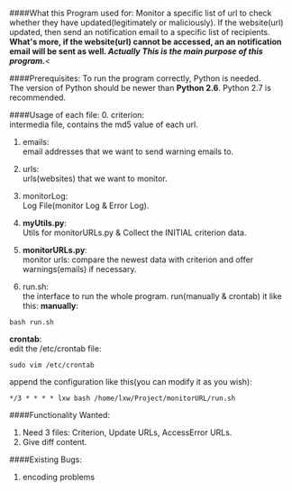 ####What this Program used for:
Monitor a specific list of url to check whether they have updated(legitimately or maliciously). If the website(url) updated, then send an notification email to a specific list of recipients.<br>
**What's more, if the website(url) cannot be accessed, an an notification email will be sent as well. _Actually This is the main purpose of this program._**<<br>

####Prerequisites:
To run the program correctly, Python is needed.<br>
The version of Python should be newer than **Python 2.6**. Python 2.7 is recommended.

####Usage of each file:
0. criterion:<br>
intermedia file, contains the md5 value of each url.

1. emails:<br>
email addresses that we want to send warning emails to.

2. urls:<br>
urls(websites) that we want to monitor.

3. monitorLog:<br>
Log File(monitor Log & Error Log).

4. **myUtils.py**:<br>
Utils for monitorURLs.py & Collect the INITIAL criterion data.

5. **monitorURLs.py**:<br>
monitor urls: compare the newest data with criterion and offer warnings(emails) if necessary.

6. run.sh:<br>
the interface to run the whole program. run(manually & crontab) it like this:
**manually**:<br>
```
bash run.sh
```
**crontab**:<br>
edit the /etc/crontab file:<br>
```
sudo vim /etc/crontab
```
append the configuration like this(you can modify it as you wish):<br>
```
*/3 * * * * lxw bash /home/lxw/Project/monitorURL/run.sh
```

####Functionality Wanted:
1. Need 3 files: Criterion, Update URLs, AccessError URLs.
2. Give diff content.


####Existing Bugs:
1. encoding problems
